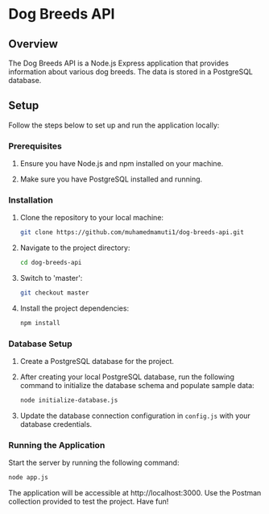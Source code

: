 # Dog Breeds API

## Overview

The Dog Breeds API is a Node.js Express application that provides information about various dog breeds. The data is stored in a PostgreSQL database.

## Setup

Follow the steps below to set up and run the application locally:

### Prerequisites

1. Ensure you have Node.js and npm installed on your machine.

2. Make sure you have PostgreSQL installed and running.

### Installation

1. Clone the repository to your local machine:

    ```bash
    git clone https://github.com/muhamedmamuti1/dog-breeds-api.git
    ```

2. Navigate to the project directory:

    ```bash
    cd dog-breeds-api
    ```
3. Switch to 'master':

    ```bash
    git checkout master
    ```

4. Install the project dependencies:

    ```bash
    npm install
    ```

### Database Setup

1. Create a PostgreSQL database for the project.

2. After creating your local PostgreSQL database, run the following command to initialize the database schema and populate sample data:

   ```bash
   node initialize-database.js
   ```

3. Update the database connection configuration in `config.js` with your database credentials.

### Running the Application

Start the server by running the following command:

```bash
node app.js
```

The application will be accessible at http://localhost:3000. Use the Postman collection provided to test the project.
Have fun!
